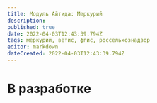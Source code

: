 ```yaml
---
title: Модуль Айтида: Меркурий
description: 
published: true
date: 2022-04-03T12:43:39.794Z
tags: меркурий, ветис, фгис, россельхознадзор
editor: markdown
dateCreated: 2022-04-03T12:43:39.794Z
---
```


# В разработке
